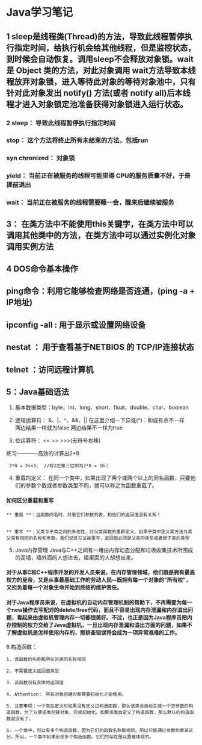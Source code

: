 # Java学习笔记



## 1 sleep是线程类(Thread)的方法，导致此线程暂停执行指定时间，给执行机会给其他线程，但是监控状态，到时候会自动恢复。调用sleep不会释放对象锁。wait 是 Object 类的方法，对此对象调用 wait方法导致本线程放弃对象锁，进入等待此对象的等待对象池中，只有针对此对象发出 notify() 方法(或者 notify all)后本线程才进入对象锁定池准备获得对象锁进入运行状态。



### 2  sleep： 导致此线程暂停执行指定时间 

###     stop：   这个方法将终止所有未结束的方法，包括run   

###     syn chronized： 对象锁  

###     yield：  当前正在被服务的线程可能觉得 CPU的服务质量不好，于是提前退出   

###     wait：  当前正在被服务的线程需要睡一会，醒来后继续被服务



##  3： 在类方法中不能使用this关键字，在类方法中可以调用其他类中的方法，在类方法中可以通过实例化对象调用实例方法



##  4  DOS命令基本操作 

##  	ping命令：利用它能够检查网络是否连通，(ping -a + IP地址) 

##  	ipconfig -all :  用于显示或设置网络设备  

##  	nestat ： 用于查看基于NETBIOS 的 TCP/IP连接状态 

##  	telnet  ：访问远程计算机

## 5：Java基础语法

1.  基本数据类型：byte、int、long、short、float、double、char、boolean 
2.  逻辑运算符： &、|、^、&&、||
  在这里介绍一下异或(^)：和或有点不一样  
  两边结果一样就为false
  两边结果不一样为true
  
3.  位运算符： <<   >>   >>>(无符号右移)

  练习————高效的计算出2*8
  
     2*8 = 2<<3;  //将2左移三位即为2*8 = 16；
     
4.  重载的定义：
  在同一个类中，如果出现了两个或两个以上的同名函数，只要他们的参数个数或者参数类型不同，就可以称之为函数重载了。
  
  
####  如何区分重载和重写
  
  
    ** 重载 **：当函数同名时，只看它们参数列表，和他们的返回值没有关系！
    
    
    ** 重写 **：父类与子类之间的多态性，对父类函数的重新定义。如果子类中定义某方法与其父类有相同的名称和参数，我们说该方法被重写，返回值必须是父类的类型或者是子类的类型
    
 5.  Java内存管理
  Java与C++之间有一堵由内存动态分配和垃圾收集技术所围成的高墙，墙外面的人想进去，墙里面的人却想出来。
  
   ####  对于从事C和C++程序开发的开发人员来说，在内存管理领域，他们既是拥有最高权力的皇帝，又是从事最基础工作的劳动人民—既拥有每一个对象的"所有权"，又担负着每一个对象生命开始到终结的维护责任。
   ####  对于Java程序员来说，在虚拟机的自动内存管理机制的帮助下，不再需要为每一个new操作去写配对的delete/free代码，而且不容易出现内存泄漏和内存溢出问题，看起来由虚拟机管理内存一切都很美好。不过，也正是因为Java程序员把内存控制的权力交给了Java虚拟机，一旦出现内存泄漏和溢出方面的问题，如果不了解虚拟机是怎样使用内存的，那排查错误将会成为一项异常艰难的工作。

6.构造函数：


    1. 该函数的名称和所在的类的名称相同
    
    2. 不需要定义返回值类型
    
    3. 该函数没有具体的返回值
    
    4. Attention： 所有对象创建时都需要初始化才能使用。
    
    5. 注意事项：一个类在定义时如果没有定义过构造函数，那么该类会自动生成一个空参数的构造函数，为了方便该类创建对象，完成初始化。如果该类自定义了构造函数，那么默认的构造函数就没有了。
    
    6. 一个类中，可以有多个构造函数，因为它们的函数名称都相同，所以只能通过参数列表来区分。所以，一个类中如果出现多个构造函数。它们的存在是以重载体现的。



